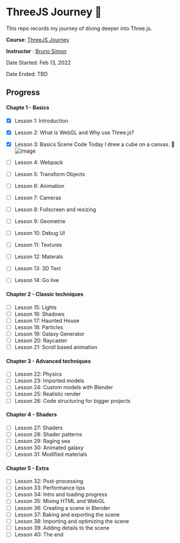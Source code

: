 # ThreeJS Journey 🤩

This repo records my journey of diving deeper into Three.js.

**Course**: [ThreeJS Journey](https://threejs-journey.com/)

**Instructor** : [Bruno Simon](https://bruno-simon.com/)

Date Started: Feb 13, 2022

Date Ended: TBD

## Progress

#### Chapte 1 - Basics
- [x] Lesson 1: Introduction
- [x] Lesson 2: What is WebGL and Why use Three.js?
- [x] Lesson 3: Basics Scene
Code
Today I drew a cube on a canvas. 🎉
![image](https://user-images.githubusercontent.com/75382121/154153600-87f5481f-78e5-4697-aace-166cead1d143.png)

- [ ] Lesson 4: Webpack
- [ ] Lesson 5: Transform Objects
- [ ] Lesson 6: Animation
- [ ] Lesson 7: Cameras
- [ ] Lesson 8: Fullscreen and resizing
- [ ] Lesson 9: Geometrie
- [ ] Lesson 10: Debug UI
- [ ] Lesson 11: Textures
- [ ] Lesson 12: Materals
- [ ] Lesson 13: 3D Text
- [ ] Lesson 14: Go live

#### Chapter 2 - Classic techniques
- [ ] Lesson 15: Lights
- [ ] Lesson 16: Shadows
- [ ] Lesson 17: Haunted House
- [ ] Lesson 18: Particles
- [ ] Lesson 19: Galaxy Generator
- [ ] Lesson 20: Raycaster
- [ ] Lesson 21: Scroll based animation

#### Chapter 3 - Advanced techniques
- [ ] Lesson 22: Physics
- [ ] Lesson 23: Imported models
- [ ] Lesson 24: Custom models with Blender
- [ ] Lesson 25: Realistic render
- [ ] Lesson 26: Code structuring for bigger projects

#### Chapter 4 - Shaders
- [ ] Lesson 27: Shaders
- [ ] Lesson 28: Shader patterns
- [ ] Lesson 29: Raging sea
- [ ] Lesson 30: Animated galaxy
- [ ] Lesson 31: Modified materials

#### Chapter 5 - Extra
- [ ] Lesson 32: Post-processing
- [ ] Lesson 33: Performance tips
- [ ] Lesson 34: Intro and loading progress
- [ ] Lesson 35: Mixing HTML and WebGL
- [ ] Lesson 36: Creating a scene in Blender
- [ ] Lesson 37: Baking and exporting the scene
- [ ] Lesson 38: Importing and optimizing the scene
- [ ] Lesson 39: Adding details to the scene
- [ ] Lesson 40: The end
